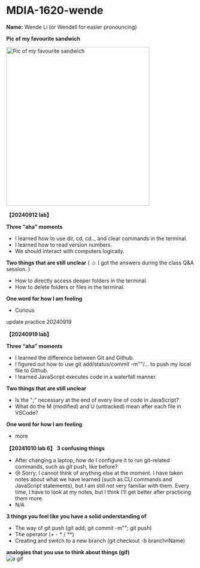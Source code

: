 # MDIA-1620-wende

**Name:** Wende Li (or Wendell for easier pronouncing)

**Pic of my favourite sandwich**

<img src="https://github.com/user-attachments/assets/94528bc1-bead-410e-b701-e2f8efbc79d1" alt="Pic of my favourite sandwich" width="382" height="424"><br>

**【20240912 lab】**

**Three “aha” moments**
- I learned how to use dir, cd, cd.., and clear commands in the terminal.
- I learned how to read version numbers.
- We should interact with computers logically.

**Two things that are still unclear** ( :relaxed: I got the answers during the class Q&A session. )
- How to directly access deeper folders in the terminal.
- How to delete folders or files in the terminal.

**One word for how I am feeling**
- Curious

update practice 20240919

**【20240919 lab】**

**Three “aha” moments**
- I learned the difference between Git and Github.
- I figured out how to use git add/status/commit -m""/... to push my local file to Github.
- I learned JavaScript executes code in a waterfall manner.

**Two things that are still unclear** 
- Is the ";" necessary at the end of every line of code in JavaScript?
- What do the M (modified) and U (untracked) mean after each file in VSCode?

**One word for how I am feeling**
- more


**【20241010 lab 6】**
**3 confusing things**
- After changing a laptop, how do I configure it to run git-related commands, such as git push, like before?
- :cry: Sorry, I cannot think of anything else at the moment. I have taken notes about what we have learned (such as CLI commands and JavaScript statements), but I am still not very familiar with them. Every time, I have to look at my notes, but I think I'll get better after practicing them more.
- N/A

**3 things you feel like you have a solid understanding of**
- The way of git push (git add; git commit -m""; git push)
- The operator (+ - * / **)
- Creating and switch to a new branch (git checkout -b branchnName)

**analogies that you use to think about things (gif)**<br>
![a gif](https://media1.tenor.com/m/OWm4qgjMe2AAAAAC/space-cat.gif)